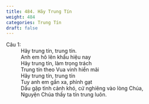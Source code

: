 ```yaml
---
title: 484. Hãy Trung Tín
weight: 484
categories: Trung Tín
draft: false
---
```

<dl><dt>Câu 1:</dt><dd data-verse="1">Hãy trung tín, trung tín. <br/>Anh em hô lên khẩu hiệu nay <br/>Hãy trung tín, làm trọng trách <br/>Trung tín theo Vua vinh hiển mãi <br/>Hãy trung tín, trung tín <br/>Tuy anh em gần xa, phỉnh gạt <br/>Dầu gặp tình cảnh khó, cứ nghiêng vào lòng Chúa, <br/>Nguyện Chúa thấy ta tín trung luôn. </dd></dl>